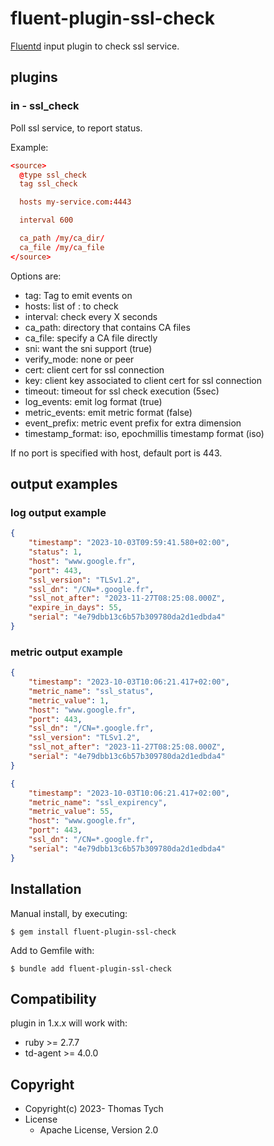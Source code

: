 # fluent-plugin-ssl-check

[Fluentd](https://fluentd.org/) input plugin to check ssl service.


## plugins

### in - ssl_check

Poll ssl service, to report status.

Example:

``` conf
<source>
  @type ssl_check
  tag ssl_check

  hosts my-service.com:4443

  interval 600

  ca_path /my/ca_dir/
  ca_file /my/ca_file
</source>
```

Options are:
* tag: Tag to emit events on
* hosts: list of <host>:<port> to check
* interval: check every X seconds
* ca_path: directory that contains CA files
* ca_file: specify a CA file directly
* sni: want the sni support (true)
* verify_mode: none or peer
* cert: client cert for ssl connection
* key: client key associated to client cert for ssl connection
* timeout: timeout for ssl check execution (5sec)
* log_events: emit log format (true)
* metric_events: emit metric format (false)
* event_prefix: metric event prefix for extra dimension
* timestamp_format: iso, epochmillis timestamp format (iso)

If no port is specified with host, default port is 443.


## output examples

### log output example

``` json
{
    "timestamp": "2023-10-03T09:59:41.580+02:00",
    "status": 1,
    "host": "www.google.fr",
    "port": 443,
    "ssl_version": "TLSv1.2",
    "ssl_dn": "/CN=*.google.fr",
    "ssl_not_after": "2023-11-27T08:25:08.000Z",
    "expire_in_days": 55,
    "serial": "4e79dbb13c6b57b309780da2d1edbda4"
}
```

### metric output example

``` json
{
    "timestamp": "2023-10-03T10:06:21.417+02:00",
    "metric_name": "ssl_status",
    "metric_value": 1,
    "host": "www.google.fr",
    "port": 443,
    "ssl_dn": "/CN=*.google.fr",
    "ssl_version": "TLSv1.2",
    "ssl_not_after": "2023-11-27T08:25:08.000Z",
    "serial": "4e79dbb13c6b57b309780da2d1edbda4"
}

{
    "timestamp": "2023-10-03T10:06:21.417+02:00",
    "metric_name": "ssl_expirency",
    "metric_value": 55,
    "host": "www.google.fr",
    "port": 443,
    "ssl_dn": "/CN=*.google.fr",
    "serial": "4e79dbb13c6b57b309780da2d1edbda4"
}
```


## Installation

Manual install, by executing:

    $ gem install fluent-plugin-ssl-check

Add to Gemfile with:

    $ bundle add fluent-plugin-ssl-check


## Compatibility

plugin in 1.x.x will work with:
- ruby >= 2.7.7
- td-agent >= 4.0.0


## Copyright

* Copyright(c) 2023- Thomas Tych
* License
  * Apache License, Version 2.0
